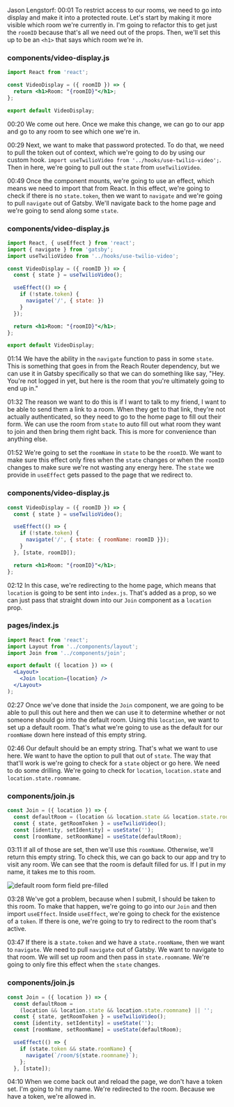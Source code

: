 Jason Lengstorf: 00:01 To restrict access to our rooms, we need to go into display and make it into a protected route. Let's start by making it more visible which room we're currently in. I'm going to refactor this to get just the `roomID` because that's all we need out of the props. Then, we'll set this up to be an `<h1>` that says which room we're in.

### components/video-display.js
```jsx
import React from 'react';

const VideoDisplay = ({ roomID }) => {
  return <h1>Room: "{roomID}"</h1>;
};

export default VideoDisplay;
```

00:20 We come out here. Once we make this change, we can go to our app and go to any room to see which one we're in.

00:29 Next, we want to make that password protected. To do that, we need to pull the token out of context, which we're going to do by using our custom hook. `import useTwilioVideo from '../hooks/use-twilio-video';`. Then in here, we're going to pull out the `state` from `useTwilioVideo`.

00:49 Once the component mounts, we're going to use an effect, which means we need to import that from React. In this effect, we're going to check if there is no `state.token`, then we want to `navigate` and we're going to pull `navigate` out of Gatsby. We'll navigate back to the home page and we're going to send along some `state`.

### components/video-display.js
```jsx
import React, { useEffect } from 'react';
import { navigate } from 'gatsby';
import useTwilioVideo from '../hooks/use-twilio-video';

const VideoDisplay = ({ roomID }) => {
  const { state } = useTwilioVideo();

  useEffect(() => {
    if (!state.token) {
      navigate('/', { state: })
    }
  });

  return <h1>Room: "{roomID}"</h1>;
};

export default VideoDisplay;
```

01:14 We have the ability in the `navigate` function to pass in some `state`. This is something that goes in from the Reach Router dependency, but we can use it in Gatsby specifically so that we can do something like say, "Hey. You're not logged in yet, but here is the room that you're ultimately going to end up in."

01:32 The reason we want to do this is if I want to talk to my friend, I want to be able to send them a link to a room. When they get to that link, they're not actually authenticated, so they need to go to the home page to fill out their form. We can use the room from `state` to auto fill out what room they want to join and then bring them right back. This is more for convenience than anything else.

01:52 We're going to set the `roomName` in `state` to be the `roomID`. We want to make sure this effect only fires when the `state` changes or when the `roomID` changes to make sure we're not wasting any energy here. The `state` we provide in `useEffect` gets passed to the page that we redirect to.

### components/video-display.js
```jsx
const VideoDisplay = ({ roomID }) => {
  const { state } = useTwilioVideo();

  useEffect(() => {
    if (!state.token) {
      navigate('/', { state: { roomName: roomID }});
    }
  }, [state, roomID]);

  return <h1>Room: "{roomID}"</h1>;
};
```

02:12 In this case, we're redirecting to the home page, which means that `location` is going to be sent into `index.js`. That's added as a prop, so we can just pass that straight down into our `Join` component as a `location` prop.

### pages/index.js
```jsx
import React from 'react';
import Layout from '../components/layout';
import Join from '../components/join';

export default ({ location }) => (
  <Layout>
    <Join location={location} />
  </Layout>
);
```

02:27 Once we've done that inside the `Join` component, we are going to be able to pull this out here and then we can use it to determine whether or not someone should go into the default room. Using this `location`, we want to set up a default room. That's what we're going to use as the default for our `roomName` down here instead of this empty string.

02:46 Our default should be an empty string. That's what we want to use here. We want to have the option to pull that out of `state`. The way that that'll work is we're going to check for a `state` object or go here. We need to do some drilling. We're going to check for `location`, `location.state` and `location.state.roomname`.

### components/join.js
```jsx
const Join = ({ location }) => {
  const defaultRoom = (location && location.state && location.state.roomname) || '';
  const { state, getRoomToken } = useTwilioVideo();
  const [identity, setIdentity] = useState('');
  const [roomName, setRoomName] = useState(defaultRoom);
```

03:11 If all of those are set, then we'll use this `roomName`. Otherwise, we'll return this empty string. To check this, we can go back to our app and try to visit any room. We can see that the room is default filled for us. If I put in my name, it takes me to this room.

![default room form field pre-filled](https://res.cloudinary.com/dg3gyk0gu/image/upload/v1576277267/transcript-images/gatsby-restrict-access-in-gatsby-with-protected-routes-default-room.jpg)

03:28 We've got a problem, because when I submit, I should be taken to this room. To make that happen, we're going to go into our `Join` and then import `useEffect`. Inside `useEffect`, we're going to check for the existence of a `token`. If there is one, we're going to try to redirect to the room that's active.

03:47 If there is a `state.token` and we have a `state.roomName`, then we want to `navigate`. We need to pull `navigate` out of Gatsby. We want to navigate to that room. We will set up room and then pass in `state.roomname`. We're going to only fire this effect when the `state` changes.

### components/join.js
```jsx
const Join = ({ location }) => {
  const defaultRoom = 
    (location && location.state && location.state.roomname) || '';
  const { state, getRoomToken } = useTwilioVideo();
  const [identity, setIdentity] = useState('');
  const [roomName, setRoomName] = useState(defaultRoom);

  useEffect(() => {
    if (state.token && state.roomName) {
      navigate(`/room/${state.roomname}`);
    };
  }, [state]);
```

04:10 When we come back out and reload the page, we don't have a token set. I'm going to hit my name. We're redirected to the room. Because we have a token, we're allowed in.